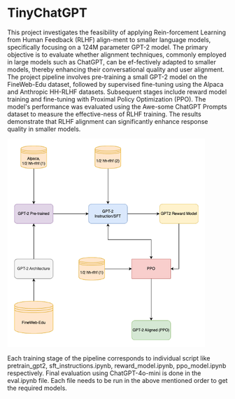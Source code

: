 # TinyChatGPT

This project investigates the feasibility of applying Rein-forcement Learning from Human Feedback (RLHF) align-ment to smaller language models, specifically focusing on a 124M parameter GPT-2 model. The primary objective is to evaluate whether alignment techniques, commonly employed in large models such as ChatGPT, can be ef-fectively adapted to smaller models, thereby enhancing their conversational quality and user alignment. The project pipeline involves pre-training a small GPT-2 model on the FineWeb-Edu dataset, followed by supervised fine-tuning using the Alpaca and Anthropic HH-RLHF datasets. Subsequent stages include reward model training and fine-tuning with Proximal Policy Optimization (PPO). The model's performance was evaluated using the Awe-some ChatGPT Prompts dataset to measure the effective-ness of RLHF training. The results demonstrate that RLHF alignment can significantly enhance response quality in smaller models.

![alt text](image.png)

Each training stage of the pipeline corresponds to individual script like pretrain_gpt2, sft_instructions.ipynb, reward_model.ipynb, ppo_model.ipynb respectively. Final evaluation using ChatGPT-4o-mini is done in the eval.ipynb file. Each file needs to be run in the above mentioned order to get the required models.